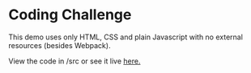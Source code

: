 # Coding Challenge

This demo uses only HTML, CSS and plain Javascript with no external resources (besides Webpack).

View the code in /src or see it live [here.](https://kruulik.github.io/api-parallax-coding-challenge/)
